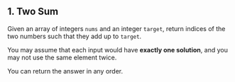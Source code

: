 ## 1. Two Sum

Given an array of integers <code>nums</code> and an integer <code>target</code>, return indices of the two numbers such that they add up to <code>target</code>.

You may assume that each input would have <b>exactly one solution</b>, and you may not use the same element twice.

You can return the answer in any order.